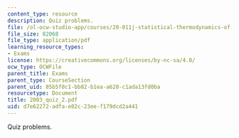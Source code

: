 ```yaml
---
content_type: resource
description: Quiz problems.
file: /ol-ocw-studio-app/courses/20-011j-statistical-thermodynamics-of-biomolecular-systems-be-011j-spring-2004/d7e62272adfae02c23eef179dcd2a441_2003_quiz_2.pdf
file_size: 82068
file_type: application/pdf
learning_resource_types:
- Exams
license: https://creativecommons.org/licenses/by-nc-sa/4.0/
ocw_type: OCWFile
parent_title: Exams
parent_type: CourseSection
parent_uid: 85b5f0c1-bb82-b1ea-a620-c1ada13fd0ba
resourcetype: Document
title: 2003_quiz_2.pdf
uid: d7e62272-adfa-e02c-23ee-f179dcd2a441
---
```

Quiz problems.